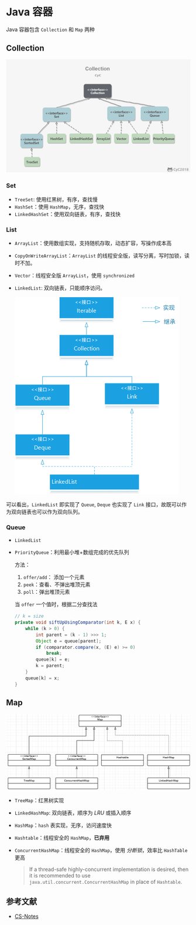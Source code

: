 # Java 容器

Java 容器包含 `Collection` 和 `Map` 两种

## Collection

![img](./images/Container/image-20191208220948084.png "Fig 1. Collection")

### Set

- `TreeSet`: 使用红黑树，有序，查找慢
- `HashSet`：使用 `HashMap`，无序，查找快
- `LinkedHashSet`：使用双向链表，有序，查找快

### List

- `ArrayList`：使用数组实现，支持随机存取，动态扩容，写操作成本高
- `CopyOnWriteArrayList`：`ArrayList` 的线程安全版，读写分离，写时加锁，读时不加。
- `Vector`：线程安全版 `ArrayList`，使用 `synchronized`
- `LinkedList`: 双向链表，只能顺序访问。

    ![Fig. 2 LinkedList](./images/Container/1615862057598.png "Fig. 2 LinkedList")

可以看出，`LinkedList` 即实现了 `Queue`, `Deque` 也实现了 `Link` 接口，故既可以作为双向链表也可以作为双向队列。

### Queue

- `LinkedList`
- `PriorityQueue`：利用最小堆+数组完成的优先队列

    方法：

    1. `offer/add`： 添加一个元素
    2. `peek`：查看、不弹出堆顶元素
    3. `poll`：弹出堆顶元素

    当 `offer` 一个值时，根据二分查找法

    ```java
    // k = size
    private void siftUpUsingComparator(int k, E x) {
        while (k > 0) {
            int parent = (k - 1) >>> 1;
            Object e = queue[parent];
            if (comparator.compare(x, (E) e) >= 0)
                break;
            queue[k] = e;
            k = parent;
        }
        queue[k] = x;
    }
    ```

## Map

![Map](./images/Container/1615876457453.png "Fig 3. Map & Implementations")

- `TreeMap`：红黑树实现
- `LinkedHashMap`: 双向链表，顺序为 *LRU* 或插入顺序
- `HashMap`：`hash` 表实现，无序，访问速度快
- `Hashtable`：线程安全的 `HashMap`，**已弃用**
- `ConcurrentHashMap`：线程安全的 `HashMap`，使用 *分断锁*，效率比 `HashTable` 更高

    > If a thread-safe highly-concurrent implementation is desired, then it is recommended to use `java.util.concurrent.ConcurrentHashMap` in place of `Hashtable`.

## 参考文献

- [CS-Notes](http://cyc2018.gitee.io/cs-notes/#/notes/Java%20%E5%AE%B9%E5%99%A8)
